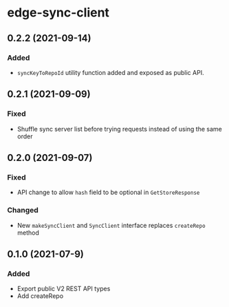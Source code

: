 # edge-sync-client

## 0.2.2 (2021-09-14)

### Added
- `syncKeyToRepoId` utility function added and exposed as public API.

## 0.2.1 (2021-09-09)

### Fixed
- Shuffle sync server list before trying requests instead of using the same order

## 0.2.0 (2021-09-07)

### Fixed
- API change to allow `hash` field to be optional in `GetStoreResponse`

### Changed
- New `makeSyncClient` and `SyncClient` interface replaces `createRepo` method

## 0.1.0 (2021-07-9)

### Added
- Export public V2 REST API types
- Add createRepo